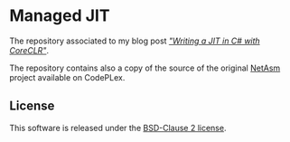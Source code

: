 # Managed JIT

The repository associated to my blog post [_"Writing a JIT in C# with CoreCLR"_](http://xoofx.com/blog/2018/04/12/writing-managed-jit-in-csharp-with-coreclr/).

The repository contains also a copy of the source of the original [NetAsm](https://archive.codeplex.com/?p=netasm) project available on CodePLex.

## License

This software is released under the [BSD-Clause 2 license](https://github.com/xoofx/ManagedJit/blob/master/license.txt).
